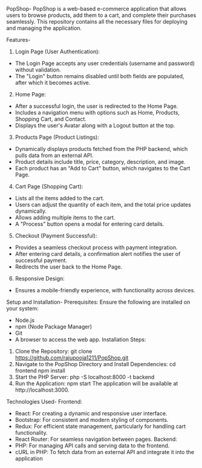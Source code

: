 PopShop-
PopShop is a web-based e-commerce application that allows users to browse products, add them to a cart, and complete their purchases seamlessly. This repository contains all the necessary files for deploying and managing the application.




Features-
1. Login Page (User Authentication):
* The Login Page accepts any user credentials (username and password) without validation.
* The "Login" button remains disabled until both fields are populated, after which it becomes active.
2. Home Page:
* After a successful login, the user is redirected to the Home Page.
* Includes a navigation menu with options such as Home, Products, Shopping Cart, and Contact.
* Displays the user's Avatar along with a Logout button at the top.
3. Products Page (Product Listings):
* Dynamically displays products fetched from the PHP backend, which pulls data from an external API.
* Product details include title, price, category, description, and image.
* Each product has an "Add to Cart" button, which navigates to the Cart Page.
4. Cart Page (Shopping Cart):
* Lists all the items added to the cart.
* Users can adjust the quantity of each item, and the total price updates dynamically.
* Allows adding multiple items to the cart.
* A "Process" button opens a modal for entering card details.
5. Checkout (Payment Successful):
* Provides a seamless checkout process with payment integration.
* After entering card details, a confirmation alert notifies the user of successful payment.
* Redirects the user back to the Home Page.
6. Responsive Design:
* Ensures a mobile-friendly experience, with functionality across devices.

Setup and Installation-
Prerequisites:
Ensure the following are installed on your system:
* Node.js
* npm (Node Package Manager)
* Git
* A browser to access the web app.
Installation Steps:
1. Clone the Repository:
git clone https://github.com/rajupooja1211/PopShop.git
2. Navigate to the PopShop Directory and Install Dependencies:
cd frontend
npm install
3. Start the PHP Server:
php -S localhost:8000 -t backend
4. Run the Application:
npm start
The application will be available at http://localhost:3000.

Technologies Used-
Frontend:
* React: For creating a dynamic and responsive user interface.
* Bootstrap: For consistent and modern styling of components.
* Redux: For efficient state management, particularly for handling cart functionality.
* React Router: For seamless navigation between pages.
Backend:
* PHP: For managing API calls and serving data to the frontend.
* cURL in PHP: To fetch data from an external API and integrate it into the application



